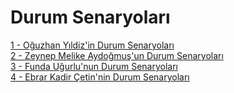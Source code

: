 # Durum Senaryoları

[1 - Oğuzhan Yıldiz'in Durum Senaryoları](Proje-Dosyalari/Durum-Senaryolari/Oguzhan-Yildiz-Durum-Senaryolari.pdf)<br>
[2 - Zeynep Melike Aydoğmuş'un Durum Senaryoları](Proje-Dosyalari/Durum-Senaryolari/melikeaydogmus.pdf)<br>
[3 - Funda Uğurlu'nun Durum Senaryoları](Proje-Dosyalari/Durum-Senaryolari/Funda_ugurlu_durum_senaryosu.pdf)<br>
[4 - Ebrar Kadir Çetin'nin Durum Senaryoları](Proje-Dosyalari/Durum-Senaryolari/Ebrar_Kadir_Çetin-Durum-Seneryoları.pdf)<br>

